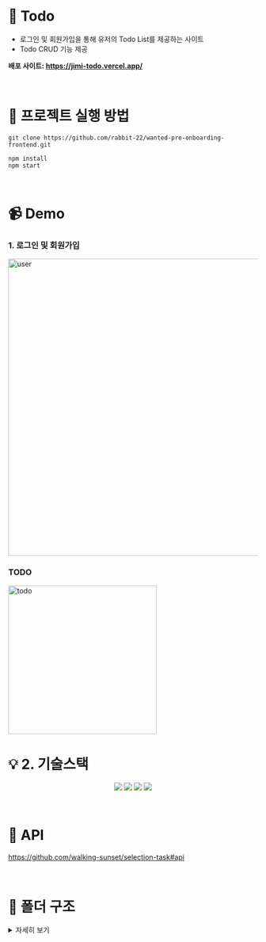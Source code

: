 # 📘 Todo

- 로그인 및 회원가입을 통해 유저의 Todo List를 제공하는 사이트
- Todo CRUD 기능 제공

**배포 사이트: https://jimi-todo.vercel.app/**

<br/>

# 🚀 프로젝트 실행 방법

```
git clone https://github.com/rabbit-22/wanted-pre-onboarding-frontend.git

npm install
npm start
```

<br/>

# 📹 Demo

### 1. 로그인 및 회원가입

<img width="600" alt="user" src="https://user-images.githubusercontent.com/77673029/231063576-43588139-dff1-40d1-a406-696b537f0ff4.gif">

<br/>

### TODO

<img width="300" alt="todo" src="https://user-images.githubusercontent.com/77673029/231063852-76f99808-9980-4e79-b70c-f0da0f47ab7a.gif">

<br/>

# 💡 2. 기술스택

<p align="center">
<img src="https://img.shields.io/badge/react-61DAFB?style=for-the-badge&logo=react&logoColor=black"> <img src="https://img.shields.io/badge/TypeScript-3178C6?style=for-the-badge&logo=TypeScript&logoColor=white"> <img src="https://img.shields.io/badge/Axios-5A29E4?style=for-the-badge&logo=axios&logoColor=white"> <img src="https://img.shields.io/badge/mui-007FFF?style=for-the-badge&logo=mui&logoColor=white">
</p>

<br/>

# 📗 API

https://github.com/walking-sunset/selection-task#api

<br/>

# 📂 폴더 구조

<details>
<summary>자세히 보기</summary>
<div>

```
📦src
 ┣ 📂api
 ┃ ┣ 📜authAxios.ts
 ┃ ┣ 📜constant.ts
 ┃ ┣ 📜login.ts
 ┃ ┗ 📜todo.ts
 ┣ 📂components
 ┃ ┣ 📂signin
 ┃ ┃ ┗ 📜SigninForm.tsx
 ┃ ┣ 📂signup
 ┃ ┃ ┗ 📜SignupForm.tsx
 ┃ ┣ 📂todo
 ┃ ┃ ┣ 📜DeleteButton.tsx
 ┃ ┃ ┣ 📜SubmitButton.tsx
 ┃ ┃ ┣ 📜TodoInput.tsx
 ┃ ┃ ┣ 📜TodoItem.tsx
 ┃ ┃ ┗ 📜TodoList.tsx
 ┃ ┣ 📜CenterLayout.tsx
 ┃ ┣ 📜Division.tsx
 ┃ ┣ 📜FormButton.tsx
 ┃ ┣ 📜Input.tsx
 ┃ ┣ 📜InputTitle.tsx
 ┃ ┣ 📜OtherFormButton.tsx
 ┃ ┗ 📜ValidateBox.tsx
 ┣ 📂hooks
 ┃ ┣ 📜useForm.ts
 ┃ ┣ 📜useGetTodo.ts
 ┃ ┗ 📜validate.ts
 ┣ 📂pages
 ┃ ┣ 📜HomePage.tsx
 ┃ ┣ 📜SigninPage.tsx
 ┃ ┣ 📜SignupPage.tsx
 ┃ ┗ 📜TodoPage.tsx
 ┣ 📂types
 ┃ ┣ 📜todo.ts
 ┃ ┗ 📜user.ts
 ┣ 📂utils
 ┃ ┣ 📜isLoggedIn.ts
 ┃ ┗ 📜saveTokenToLocalStorage.ts
 ┣ 📜App.css
 ┣ 📜App.test.tsx
 ┣ 📜App.tsx
 ┣ 📜index.css
 ┣ 📜index.tsx
 ┣ 📜logo.svg
 ┣ 📜react-app-env.d.ts
 ┣ 📜reportWebVitals.ts
 ┗ 📜setupTests.ts
```

</div>
</details>

